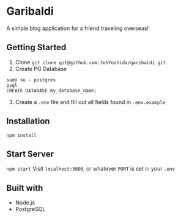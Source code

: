 # Garibaldi

A simple blog application for a friend traveling overseas!

## Getting Started
1. Clone
```git clone git@github.com:JohYoshida/garibaldi.git```
2. Create PG Database
```
sudo su - postgres
psql
CREATE DATABASE my_database_name;
```
3. Create a `.env` file and fill out all fields found in `.env.example`  

## Installation
`npm install`

## Start Server
```npm start```
Visit `localhost:3000`, or whatever `PORT` is set in your `.env`

## Built with
- Node.js
- PostgreSQL
